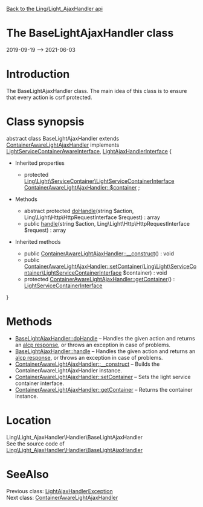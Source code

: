 [Back to the Ling/Light_AjaxHandler api](https://github.com/lingtalfi/Light_AjaxHandler/blob/master/doc/api/Ling/Light_AjaxHandler.md)



The BaseLightAjaxHandler class
================
2019-09-19 --> 2021-06-03






Introduction
============

The BaseLightAjaxHandler class.
The main idea of this class is to ensure that every action is csrf protected.



Class synopsis
==============


abstract class <span class="pl-k">BaseLightAjaxHandler</span> extends [ContainerAwareLightAjaxHandler](https://github.com/lingtalfi/Light_AjaxHandler/blob/master/doc/api/Ling/Light_AjaxHandler/Handler/ContainerAwareLightAjaxHandler.md) implements [LightServiceContainerAwareInterface](https://github.com/lingtalfi/Light/blob/master/doc/api/Ling/Light/ServiceContainer/LightServiceContainerAwareInterface.md), [LightAjaxHandlerInterface](https://github.com/lingtalfi/Light_AjaxHandler/blob/master/doc/api/Ling/Light_AjaxHandler/Handler/LightAjaxHandlerInterface.md) {

- Inherited properties
    - protected [Ling\Light\ServiceContainer\LightServiceContainerInterface](https://github.com/lingtalfi/Light/blob/master/doc/api/Ling/Light/ServiceContainer/LightServiceContainerInterface.md) [ContainerAwareLightAjaxHandler::$container](#property-container) ;

- Methods
    - abstract protected [doHandle](https://github.com/lingtalfi/Light_AjaxHandler/blob/master/doc/api/Ling/Light_AjaxHandler/Handler/BaseLightAjaxHandler/doHandle.md)(string $action, Ling\Light\Http\HttpRequestInterface $request) : array
    - public [handle](https://github.com/lingtalfi/Light_AjaxHandler/blob/master/doc/api/Ling/Light_AjaxHandler/Handler/BaseLightAjaxHandler/handle.md)(string $action, Ling\Light\Http\HttpRequestInterface $request) : array

- Inherited methods
    - public [ContainerAwareLightAjaxHandler::__construct](https://github.com/lingtalfi/Light_AjaxHandler/blob/master/doc/api/Ling/Light_AjaxHandler/Handler/ContainerAwareLightAjaxHandler/__construct.md)() : void
    - public [ContainerAwareLightAjaxHandler::setContainer](https://github.com/lingtalfi/Light_AjaxHandler/blob/master/doc/api/Ling/Light_AjaxHandler/Handler/ContainerAwareLightAjaxHandler/setContainer.md)([Ling\Light\ServiceContainer\LightServiceContainerInterface](https://github.com/lingtalfi/Light/blob/master/doc/api/Ling/Light/ServiceContainer/LightServiceContainerInterface.md) $container) : void
    - protected [ContainerAwareLightAjaxHandler::getContainer](https://github.com/lingtalfi/Light_AjaxHandler/blob/master/doc/api/Ling/Light_AjaxHandler/Handler/ContainerAwareLightAjaxHandler/getContainer.md)() : [LightServiceContainerInterface](https://github.com/lingtalfi/Light/blob/master/doc/api/Ling/Light/ServiceContainer/LightServiceContainerInterface.md)

}






Methods
==============

- [BaseLightAjaxHandler::doHandle](https://github.com/lingtalfi/Light_AjaxHandler/blob/master/doc/api/Ling/Light_AjaxHandler/Handler/BaseLightAjaxHandler/doHandle.md) &ndash; Handles the given action and returns an [alcp response](https://github.com/lingtalfi/Light_AjaxHandler/blob/master/doc/pages/ajax-light-communication-protocol.md), or throws an exception in case of problems.
- [BaseLightAjaxHandler::handle](https://github.com/lingtalfi/Light_AjaxHandler/blob/master/doc/api/Ling/Light_AjaxHandler/Handler/BaseLightAjaxHandler/handle.md) &ndash; Handles the given action and returns an [alcp response](https://github.com/lingtalfi/Light_AjaxHandler/blob/master/doc/pages/ajax-light-communication-protocol.md), or throws an exception in case of problems.
- [ContainerAwareLightAjaxHandler::__construct](https://github.com/lingtalfi/Light_AjaxHandler/blob/master/doc/api/Ling/Light_AjaxHandler/Handler/ContainerAwareLightAjaxHandler/__construct.md) &ndash; Builds the ContainerAwareLightAjaxHandler instance.
- [ContainerAwareLightAjaxHandler::setContainer](https://github.com/lingtalfi/Light_AjaxHandler/blob/master/doc/api/Ling/Light_AjaxHandler/Handler/ContainerAwareLightAjaxHandler/setContainer.md) &ndash; Sets the light service container interface.
- [ContainerAwareLightAjaxHandler::getContainer](https://github.com/lingtalfi/Light_AjaxHandler/blob/master/doc/api/Ling/Light_AjaxHandler/Handler/ContainerAwareLightAjaxHandler/getContainer.md) &ndash; Returns the container instance.





Location
=============
Ling\Light_AjaxHandler\Handler\BaseLightAjaxHandler<br>
See the source code of [Ling\Light_AjaxHandler\Handler\BaseLightAjaxHandler](https://github.com/lingtalfi/Light_AjaxHandler/blob/master/Handler/BaseLightAjaxHandler.php)



SeeAlso
==============
Previous class: [LightAjaxHandlerException](https://github.com/lingtalfi/Light_AjaxHandler/blob/master/doc/api/Ling/Light_AjaxHandler/Exception/LightAjaxHandlerException.md)<br>Next class: [ContainerAwareLightAjaxHandler](https://github.com/lingtalfi/Light_AjaxHandler/blob/master/doc/api/Ling/Light_AjaxHandler/Handler/ContainerAwareLightAjaxHandler.md)<br>
